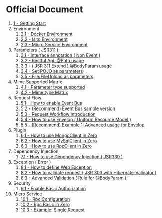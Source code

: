 # Official Document

1. [1 - Getting Start](zero-starter.md)
2. Environment
    1. [2.1 - Docker Environment](zero-docker.md)
    2. [2.2 - Isito Environment](zero-istio.md)
    3. [2.3 - Micro Service Environment](23-micro-service-environment.md)
3. Parameters \( JSR311 \)
    1. [3.1 - Interface annotation \( Non Event \)](zero-interface.md)
    2. [3.2 - Restful Api, @Path usage](zero-path.md)
    3. [3.3 - \( JSR 311 Extend \) @BodyParam usage](zero-param.md)
    4. [3.4 - Set POJO as parameters](zero-pojo.md)
    5. [3.5 - File/FileUpload as parameters](35-filefileupload-as-parameters.md)
4. Mime Supported Matrix
    1. [4.1 - Parameter type supported](zero-typed.md)
    2. [4.2 - Mime type Matrix](zero-mime.md)
5. Request Flow
    1. [5.1 - How to enable Event Bus](zero-worker.md)
    2. [5.2 - \(Recommend\) Event Bus sample version](zero-ebs.md)
    3. [5.3 - Request Workflow Introduction](zero-mode.md)
    4. [5.4 - How to use Envelop \( Uniform Resource Model \)](zero-envelop.md)
    5. [5.5 - \(Recommend\) Example 1: Advanced usage for Envelop](zero-uniform.md)
6. Plugin
    1. [6.1 - How to use MongoClient in Zero](zero-mongo.md)
    2. [6.2 - How to use MySqlClient in Zero](zero-mysql.md)
    3. [6.3 - How to use RpcClient in Zero](63-how-to-use-rpcclient-in-zero.md)
7. Dependency Injection
    1. [7.1 - How to use Dependency Injection \( JSR330 \)](zero-di.md)
8. Exception \( Error \)
    1. [8.1 - How to define Web Exception](zero-error.md)
    2. [8.2 - How to validate request \( JSR 303 with Hibernate-Validator \)](zero-validate.md)
    3. [8.3 - Advanced Validation \( Rule for @BodyParam \)](zero-verify.md)
9. Security
    1. [9.1 - Enable Basic Authorization](91-enable-basic-authorization.md)
10. Micro Service
    1. [10.1 - Rpc Configuration](101-rpc-configuration.md)
    2. [10.2 - Rpc Basic in Zero](102-single-rpc.md)
    3. [10.3 - Example: Single Request](103-example-single-request.md)



